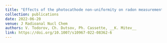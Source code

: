 ```yaml
---
title: "Effects of the photocathode non-uniformity on radon measurements by plastic scintillation spectrometry"
collection: publications
date: 2022-06-20
venue: J Radioanal Nucl Chem
authors: V. Todorov, Ch. Dutsov, Ph. Cassette, __K. Mitev__
link: https://doi.org/10.1007/s10967-022-08362-6
---
```

